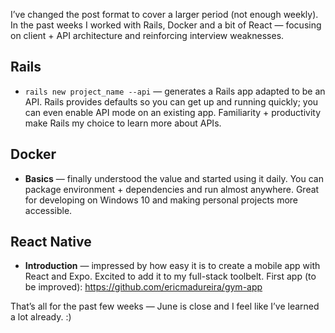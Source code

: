 I’ve changed the post format to cover a larger period (not enough weekly). In the past weeks I worked with Rails, Docker and a bit of React — focusing on client + API architecture and reinforcing interview weaknesses.

## Rails

- `rails new project_name --api` — generates a Rails app adapted to be an API. Rails provides defaults so you can get up and running quickly; you can even enable API mode on an existing app. Familiarity + productivity make Rails my choice to learn more about APIs.

## Docker

- **Basics** — finally understood the value and started using it daily. You can package environment + dependencies and run almost anywhere. Great for developing on Windows 10 and making personal projects more accessible.

## React Native

- **Introduction** — impressed by how easy it is to create a mobile app with React and Expo. Excited to add it to my full-stack toolbelt. First app (to be improved): <https://github.com/ericmadureira/gym-app>

That’s all for the past few weeks — June is close and I feel like I’ve learned a lot already. :)
